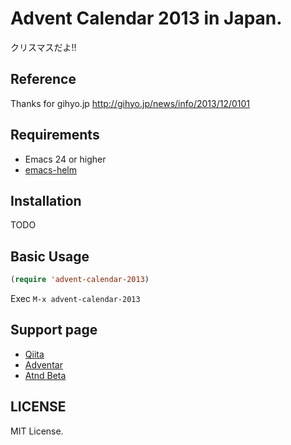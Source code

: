 # Advent Calendar 2013 in Japan.

クリスマスだよ!!

## Reference

Thanks for gihyo.jp http://gihyo.jp/news/info/2013/12/0101

## Requirements

- Emacs 24 or higher
- [emacs-helm](https://github.com/emacs-helm/helm)

## Installation

TODO

## Basic Usage

```lisp
(require 'advent-calendar-2013)
```

Exec `M-x advent-calendar-2013`

## Support page

* [Qiita](http://qiita.com/)
* [Adventar](http://www.adventar.org/)
* [Atnd Beta](http://atnd.org/beta)

## LICENSE

MIT License.
